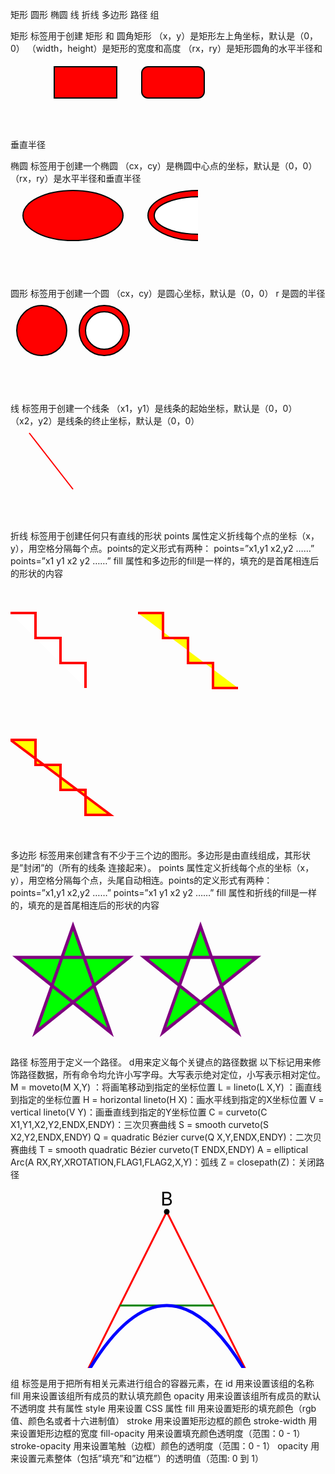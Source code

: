 矩形 <rect>
圆形 <circle>
椭圆 <ellipse>
线 <line>
折线 <polyline>
多边形 <polygon>
路径 <path>
组 <g>


矩形 <rect>
<rect> 标签用于创建 矩形 和 圆角矩形
（x，y）是矩形左上角坐标，默认是（0，0）
（width，height）是矩形的宽度和高度
（rx，ry）是矩形圆角的水平半径和垂直半径
<svg xmlns="http://www.w3.org/2000/svg">
    <!-- 普通矩形 -->
    <rect x="10" y="20" width="100" height="50" style="fill:red;stroke:black;stroke-width:2;" />
    <!-- 圆角矩形 -->
    <rect x="150" y="20" width="100" height="50" rx="10" ry="10" style="fill:red;stroke:black;stroke-width:2;" />
</svg>




椭圆 <ellipse>
<ellipse> 标签用于创建一个椭圆
（cx，cy）是椭圆中心点的坐标，默认是（0，0）
（rx，ry）是水平半径和垂直半径
<svg xmlns="http://www.w3.org/2000/svg">
    <!-- 普通椭圆 -->
    <ellipse cx="100" cy="50" rx="80" ry="40" stroke="black" stroke-width="2" fill="red" />
    <!-- 两个椭圆叠成圆环 -->
    <ellipse cx="300" cy="50" rx="80" ry="40" stroke="black" stroke-width="2" fill="red" />
    <ellipse cx="300" cy="50" rx="70" ry="30" stroke="black" stroke-width="2" fill="white" />
</svg> 




圆形 <circle>
<circle> 标签用于创建一个圆
（cx，cy）是圆心坐标，默认是（0，0）
r 是圆的半径
<svg xmlns="http://www.w3.org/2000/svg">
    <!-- 普通圆形 -->
    <circle cx="50" cy="50" r="40" stroke="black" stroke-width="2" fill="red" />
    <!-- 两个圆形叠成的圆环 -->
    <circle cx="150" cy="50" r="40" stroke="black" stroke-width="2" fill="red" />
    <circle cx="150" cy="50" r="30" stroke="black" stroke-width="2" fill="white" />
</svg> 


线 <line>
<line> 标签用于创建一个线条
（x1，y1）是线条的起始坐标，默认是（0，0）
（x2，y2）是线条的终止坐标，默认是（0，0）
<svg xmlns="http://www.w3.org/2000/svg" version="1.1">
    <line x1="30" y1="10"  x2="100" y2="100" style="stroke:rgb(255,0,0);stroke-width:2" />
</svg>




折线 <polyline>
<polyline> 标签用于创建任何只有直线的形状
points 属性定义折线每个点的坐标（x，y），用空格分隔每个点。points的定义形式有两种： 
points=”x1,y1 x2,y2 ……”
points=”x1 y1 x2 y2 ……”
fill 属性和多边形的fill是一样的，填充的是首尾相连后的形状的内容
<html>
    <body>
        <svg xmlns="http://www.w3.org/2000/svg" version="1.1" width="200" height="200">
            <polyline points="0,40 40,40 40,80 80,80 80,120 120,120 120,160" style="fill:white;stroke:red;stroke-width:4" />
        </svg>
        <svg xmlns="http://www.w3.org/2000/svg" version="1.1" width="200" height="200">
            <polyline points="0,40 40,40 40,80 80,80 80,120 120,120 120,160 160,160" style="fill:yellow;stroke:red;stroke-width:4" />
        </svg>
        <svg xmlns="http://www.w3.org/2000/svg" version="1.1" width="200" height="200">
            <polygon points="0,40 40,40 40,80 80,80 80,120 120,120 120,160 160,160" style="fill:yellow;stroke:red;stroke-width:4" />
        </svg>
    </body>
</html>



多边形 <polygon>
<polygon> 标签用来创建含有不少于三个边的图形。多边形是由直线组成，其形状是”封闭”的（所有的线条 连接起来）。
points 属性定义折线每个点的坐标（x，y），用空格分隔每个点，头尾自动相连。points的定义形式有两种： 
points=”x1,y1 x2,y2 ……”
points=”x1 y1 x2 y2 ……”
fill 属性和折线的fill是一样的，填充的是首尾相连后的形状的内容
<html>
    <body>
        <svg xmlns="http://www.w3.org/2000/svg" version="1.1" width="200" height="200">
            <polygon points="100,10 40,180 190,60 10,60 160,180" style="fill:lime;stroke:purple;stroke-width:5;fill-rule:nonzero;"/>
        </svg>
        <svg xmlns="http://www.w3.org/2000/svg" version="1.1" width="200" height="200">
            <polygon points="100,10 40,180 190,60 10,60 160,180" style="fill:lime;stroke:purple;stroke-width:5;fill-rule:evenodd;"/>
        </svg>
    </body>
</html>




路径 <path>
<path> 标签用于定义一个路径。
d用来定义每个关键点的路径数据
以下标记用来修饰路径数据，所有命令均允许小写字母。大写表示绝对定位，小写表示相对定位。 
M = moveto(M X,Y) ：将画笔移动到指定的坐标位置
L = lineto(L X,Y) ：画直线到指定的坐标位置
H = horizontal lineto(H X)：画水平线到指定的X坐标位置
V = vertical lineto(V Y)：画垂直线到指定的Y坐标位置
C = curveto(C X1,Y1,X2,Y2,ENDX,ENDY)：三次贝赛曲线
S = smooth curveto(S X2,Y2,ENDX,ENDY)
Q = quadratic Bézier curve(Q X,Y,ENDX,ENDY)：二次贝赛曲线
T = smooth quadratic Bézier curveto(T ENDX,ENDY)
A = elliptical Arc(A RX,RY,XROTATION,FLAG1,FLAG2,X,Y)：弧线
Z = closepath(Z)：关闭路径
<svg xmlns="http://www.w3.org/2000/svg" version="1.1" style="width:600px;height:300px">
    <path id="lineAB" d="M 100 350 l 150 -300" stroke="red" stroke-width="3" fill="none" />
    <path id="lineBC" d="M 250 50 l 150 300" stroke="red" stroke-width="3" fill="none" />
    <path d="M 175 200 l 150 0" stroke="green" stroke-width="3" fill="none" />
    <path d="M 100 350 q 150 -300 300 0" stroke="blue" stroke-width="5" fill="none" />
    <!-- Mark relevant points -->
    <g stroke="black" stroke-width="3" fill="black">
        <circle id="pointA" cx="100" cy="350" r="3" />
        <circle id="pointB" cx="250" cy="50" r="3" />
        <circle id="pointC" cx="400" cy="350" r="3" />
    </g>
    <!-- Label the points -->
    <g font-size="30" font="sans-serif" fill="black" stroke="none" text-anchor="middle">
        <text x="100" y="350" dx="-30">A</text>
        <text x="250" y="50" dy="-10">B</text>
        <text x="400" y="350" dx="30">C</text>
    </g>
</svg>





组<g>
<g> 标签是用于把所有相关元素进行组合的容器元素，在<g>
id 用来设置该组的名称
fill 用来设置该组所有成员的默认填充颜色
opacity 用来设置该组所有成员的默认不透明度
共有属性
style 用来设置 CSS 属性
fill 用来设置矩形的填充颜色（rgb 值、颜色名或者十六进制值）
stroke 用来设置矩形边框的颜色
stroke-width 用来设置矩形边框的宽度
fill-opacity 用来设置填充颜色透明度（范围：0 - 1）
stroke-opacity 用来设置笔触（边框）颜色的透明度（范围：0 - 1）
opacity 用来设置元素整体（包括”填充”和”边框”）的透明值（范围: 0 到 1）
